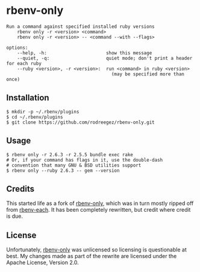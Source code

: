 # rbenv-only

```
Run a command against specified installed ruby versions
    rbenv only -r <version> <command>
    rbenv only -r <version> -- <command --with --flags>

options:
    --help, -h:                      show this message
    --quiet, -q:                     quiet mode; don't print a header for each ruby
    --ruby <version>, -r <version>:  run <command> in ruby <version>
                                       (may be specified more than once)
```

## Installation

```shell
$ mkdir -p ~/.rbenv/plugins
$ cd ~/.rbenv/plugins
$ git clone https://github.com/rodreegez/rbenv-only.git
```

## Usage

```shell
$ rbenv only -r 2.6.3 -r 2.5.5 bundle exec rake
# Or, if your command has flags in it, use the double-dash
# convention that many GNU & BSD utilities support
$ rbenv only --ruby 2.6.3 -- gem --version
```

## Credits

This started life as a fork of [rbenv-only](https://github.com/mckern/rbenv-only), which was in turn mostly ripped off from [rbenv-each](https://github.com/chriseppstein/rbenv-each). It has been completely rewritten, but credit where credit is due.

## License

Unfortunately, [rbenv-only](https://github.com/mckern/rbenv-only) was unlicensed so licensing is questionable at best. My changes made as part of the rewrite are licensed under the Apache License, Version 2.0.
